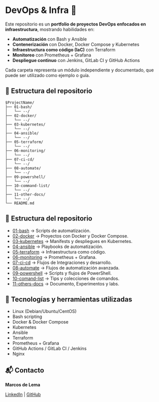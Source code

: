 # DevOps & Infra 🚀

Este repositorio es un **portfolio de proyectos DevOps enfocados en infraestructura**, mostrando habilidades en:

- **Automatización** con Bash y Ansible
- **Contenerización** con Docker, Docker Compose y Kubernetes
- **Infraestructura como código (IaC)** con Terraform
- **Monitoreo** con Prometheus + Grafana
- **Despliegue continuo** con Jenkins, GitLab CI y GitHub Actions

Cada carpeta representa un módulo independiente y documentado, que puede ser utilizado como ejemplo o guía.

## 📂 Estructura del repositorio
```plaintext
$ProjectName/
├── 01-bash/
│   └── --/
├── 02-docker/
│   └── --/
├── 03-kubernetes/
│   └── --/
├── 04-ansible/
│   └── --/
├── 05-terraform/
│   └── --/
├── 06-monitoring/
│   └── --/
├── 07-ci-cd/
│   └── --/
├── 08-automate/
│   └── --/
├── 09-powershell/
│   └── --/
├── 10-command-list/
│   └── --/
├── 11-other-docs/
│   └── --/
└── README.md
```

## 📂 Estructura del repositorio

- [01-bash](01-bash/) → Scripts de automatización.
- [02-docker](02-docker/) → Proyectos con Docker y Docker Compose.
- [03-kubernetes](03-kubernetes/) → Manifests y despliegues en Kubernetes.
- [04-ansible](04-ansible/) → Playbooks de automatización.
- [05-terraform](05-terraform/) → Infraestructura como código.
- [06-monitoring](06-monitoring/) → Prometheus + Grafana.
- [07-ci-cd](07-ci-cd/) → Flujos de Integraciones y desarrollo.
- [08-automate](08-automate/) → Flujos de automatización avanzada.
- [09-powershell](09-powershell/) → Scripts y flujos de PowerShell.
- [10-comand-list](10-comand-list/) → Tips y colecciones de comandos.
- [11-others-docs](11-others-docs/) → Documento, Experimentos y labs.


## 📌 Tecnologías y herramientas utilizadas
- Linux (Debian/Ubuntu/CentOS)
- Bash scripting
- Docker & Docker Compose
- Kubernetes
- Ansible
- Terraform
- Prometheus + Grafana
- GitHub Actions / GitLab CI / Jenkins
- Nginx


## 📬 Contacto
**Marcos de Lema**  

[LinkedIn](https://www.linkedin.com/in/marcos-de-lema/) | [GitHub](https://github.com/mdelema)



